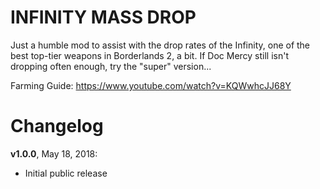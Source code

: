INFINITY MASS DROP
==================

Just a humble mod to assist with the drop rates of the Infinity, one of the
best top-tier weapons in Borderlands 2, a bit.  If Doc Mercy still isn't
dropping often enough, try the "super" version...

Farming Guide: https://www.youtube.com/watch?v=KQWwhcJJ68Y

Changelog
=========

**v1.0.0**, May 18, 2018:
 * Initial public release
